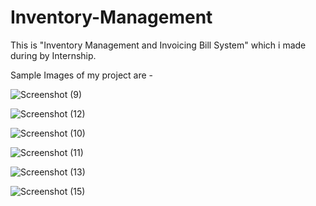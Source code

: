 # Inventory-Management
This is "Inventory Management and Invoicing Bill System" which i made during by Internship.

Sample Images of my project are - 

![Screenshot (9)](https://user-images.githubusercontent.com/39839432/60728681-8b0ae500-9f5e-11e9-8362-3cd002ac0f3c.png)

![Screenshot (12)](https://user-images.githubusercontent.com/39839432/60728762-bab9ed00-9f5e-11e9-8401-fa437baf18f0.png)

![Screenshot (10)](https://user-images.githubusercontent.com/39839432/60728784-ca393600-9f5e-11e9-89cb-dd57987759fa.png)

![Screenshot (11)](https://user-images.githubusercontent.com/39839432/60728804-d8875200-9f5e-11e9-805e-384d07677a01.png)

![Screenshot (13)](https://user-images.githubusercontent.com/39839432/60728874-fe145b80-9f5e-11e9-874d-1cd361d0b8a9.png)

![Screenshot (15)](https://user-images.githubusercontent.com/39839432/60728902-0ff5fe80-9f5f-11e9-811d-6a346a01dba4.png)

